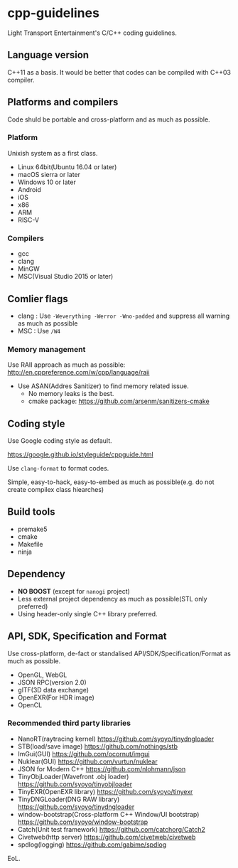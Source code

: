 # cpp-guidelines

Light Transport Entertainment's C/C++ coding guidelines.

## Language version

C++11 as a basis.
It would be better that codes can be compiled with C++03 compiler.

## Platforms and compilers

Code shuld be portable and cross-platform and as much as possible.

### Platform

Unixish system as a first class.

* Linux 64bit(Ubuntu 16.04 or later)
* macOS sierra or later
* Windows 10 or later
* Android
* iOS
* x86
* ARM
* RISC-V

### Compilers

* gcc
* clang
* MinGW
* MSC(Visual Studio 2015 or later)

## Comlier flags

* clang : Use `-Weverything -Werror -Wno-padded` and suppress all warning as much as possible
* MSC : Use `/W4`

### Memory management

Use RAII approach as much as possible: http://en.cppreference.com/w/cpp/language/raii

* Use ASAN(Addres Sanitizer) to find memory related issue.
  * No memory leaks is the best.
  * cmake package: https://github.com/arsenm/sanitizers-cmake

## Coding style

Use Google coding style as default.

https://google.github.io/styleguide/cppguide.html

Use `clang-format` to format codes.

Simple, easy-to-hack, easy-to-embed as much as possible(e.g. do not create compilex class hiearches)

## Build tools

* premake5
* cmake
* Makefile
* ninja

## Dependency

* **NO BOOST** (except for `nanogi` project)
* Less external project dependency as much as possible(STL only preferred)
* Using header-only single C++ library preferred.

## API, SDK, Specification and Format

Use cross-platform, de-fact or standalised API/SDK/Specification/Format as much as possible.

* OpenGL, WebGL
* JSON RPC(version 2.0)
* glTF(3D data exchange)
* OpenEXR(For HDR image)
* OpenCL

### Recommended third party libraries

* NanoRT(raytracing kernel) https://github.com/syoyo/tinydngloader
* STB(load/save image) https://github.com/nothings/stb
* ImGui(GUI) https://github.com/ocornut/imgui
* Nuklear(GUI) https://github.com/vurtun/nuklear
* JSON for Modern C++ https://github.com/nlohmann/json
* TinyObjLoader(Wavefront .obj loader) https://github.com/syoyo/tinyobjloader
* TinyEXR(OpenEXR library) https://github.com/syoyo/tinyexr
* TinyDNGLoader(DNG RAW library) https://github.com/syoyo/tinydngloader
* window-bootstrap(Cross-platform C++ Window/UI bootstrap) https://github.com/syoyo/window-bootstrap
* Catch(Unit test framework) https://github.com/catchorg/Catch2
* Civetweb(http server) https://github.com/civetweb/civetweb
* spdlog(logging) https://github.com/gabime/spdlog

EoL.
